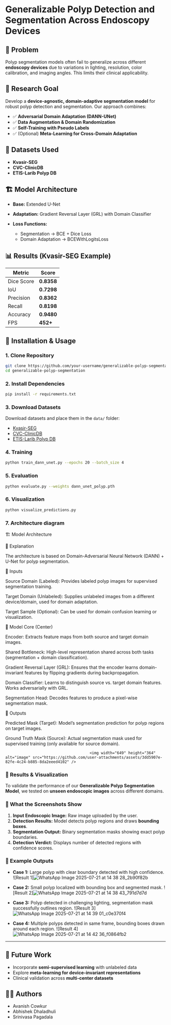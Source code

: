 # Generalizable Polyp Detection and Segmentation Across Endoscopy Devices

## 📌 Problem

Polyp segmentation models often fail to generalize across different **endoscopy devices** due to variations in lighting, resolution, color calibration, and imaging angles. This limits their clinical applicability.

## 🎯 Research Goal

Develop a **device-agnostic, domain-adaptive segmentation model** for robust polyp detection and segmentation.
Our approach combines:

* ✅ **Adversarial Domain Adaptation (DANN-UNet)**
* ✅ **Data Augmentation & Domain Randomization**
* ✅ **Self-Training with Pseudo Labels**
* ✅ (Optional) **Meta-Learning for Cross-Domain Adaptation**

## 📂 Datasets Used

* **Kvasir-SEG**
* **CVC-ClinicDB**
* **ETIS-Larib Polyp DB**

## 🏗️ Model Architecture

* **Base:** Extended U-Net
* **Adaptation:** Gradient Reversal Layer (GRL) with Domain Classifier
* **Loss Functions:**

  * Segmentation → BCE + Dice Loss
  * Domain Adaptation → BCEWithLogitsLoss

## 📊 Results (Kvasir-SEG Example)

| Metric     | Score      |
| ---------- | ---------- |
| Dice Score | **0.8358** |
| IoU        | **0.7298** |
| Precision  | **0.8362** |
| Recall     | **0.8198** |
| Accuracy   | **0.9480** |
| FPS        | **452+**   |

## 🚀 Installation & Usage

### 1. Clone Repository

```bash
git clone https://github.com/your-username/generalizable-polyp-segmentation.git
cd generalizable-polyp-segmentation
```

### 2. Install Dependencies

```bash
pip install -r requirements.txt
```

### 3. Download Datasets

Download datasets and place them in the `data/` folder:

* [Kvasir-SEG](https://datasets.simula.no/kvasir-seg/)
* [CVC-ClinicDB](https://polyp.grand-challenge.org/CVCClinicDB/)
* [ETIS-Larib Polyp DB](https://polyp.grand-challenge.org/EtisLarib/)


### 4. Training

```bash
python train_dann_unet.py --epochs 20 --batch_size 4
```

### 5. Evaluation

```bash
python evaluate.py --weights dann_unet_polyp.pth
```

### 6. Visualization

```bash
python visualize_predictions.py
```

### 7. Architecture diagram 

🏗️ Model Architecture

🔎 Explanation

The architecture is based on Domain-Adversarial Neural Network (DANN) + U-Net for polyp segmentation.

🔹 Inputs

Source Domain (Labeled): Provides labeled polyp images for supervised segmentation training.

Target Domain (Unlabeled): Supplies unlabeled images from a different device/domain, used for domain adaptation.

Target Sample (Optional): Can be used for domain confusion learning or visualization.

🔹 Model Core (Center)

Encoder: Extracts feature maps from both source and target domain images.

Shared Bottleneck: High-level representation shared across both tasks (segmentation + domain classification).

Gradient Reversal Layer (GRL): Ensures that the encoder learns domain-invariant features by flipping gradients during backpropagation.

Domain Classifier: Learns to distinguish source vs. target domain features. Works adversarially with GRL.

Segmentation Head: Decodes features to produce a pixel-wise segmentation mask.

🔹 Outputs

Predicted Mask (Target): Model’s segmentation prediction for polyp regions on target images.

Ground Truth Mask (Source): Actual segmentation mask used for supervised training (only available for source domain).

                                         <img width="649" height="364" alt="image" src="https://github.com/user-attachments/assets/3dd5907e-82fe-4c24-b885-8da2eeed4102" />


### 📸 Results & Visualization

To validate the performance of our **Generalizable Polyp Segmentation Model**, we tested on **unseen endoscopic images** across different domains.

### 🔹 What the Screenshots Show

1. **Input Endoscopic Image:** Raw image uploaded by the user.
2. **Detection Results:** Model detects polyp regions and draws **bounding boxes**.
3. **Segmentation Output:** Binary segmentation masks showing exact polyp boundaries.
4. **Detection Verdict:** Displays number of detected regions with confidence scores.

### 🔹 Example Outputs

* **Case 1:** Large polyp with clear boundary detected with high confidence.
  ![Result 1]![WhatsApp Image 2025-07-21 at 14 38 28_2b90f82b](https://github.com/user-attachments/assets/86a407c8-8286-4053-97fb-24a67762c698)


* **Case 2:** Small polyp localized with bounding box and segmented mask.
  ![Result 2]![WhatsApp Image 2025-07-21 at 14 38 43_791d7d7d](https://github.com/user-attachments/assets/59cd3746-8c2c-487a-bc6d-9134841317e0)


* **Case 3:** Polyp detected in challenging lighting, segmentation mask successfully outlines region.
  ![Result 3]![WhatsApp Image 2025-07-21 at 14 39 01_c0e370f4](https://github.com/user-attachments/assets/dc952f66-33d4-46d5-8b2e-f652eabac753)


* **Case 4:** Multiple polyps detected in same frame, bounding boxes drawn around each region.
  ![Result 4]![WhatsApp Image 2025-07-21 at 14 42 36_f0864fb2](https://github.com/user-attachments/assets/985a4b9b-6f33-4a78-a84f-bf0fb479fafa)

---


## 🔮 Future Work

* Incorporate **semi-supervised learning** with unlabeled data
* Explore **meta-learning for device-invariant representations**
* Clinical validation across **multi-center datasets**

## 👨‍💻 Authors

* Avanish Cowkur
* Abhishek Dhaladhuli
* Srinivasa Pagadala
